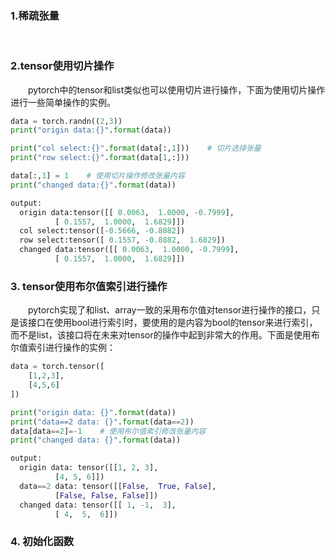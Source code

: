 ### 1.稀疏张量
&emsp;&emsp;




### 2.tensor使用切片操作
&emsp;&emsp;pytorch中的tensor和list类似也可以使用切片进行操作，下面为使用切片操作进行一些简单操作的实例。
```python
data = torch.randn((2,3))
print("origin data:{}".format(data))

print("col select:{}".format(data[:,1]))    # 切片选择张量
print("row select:{}".format(data[1,:]))

data[:,1] = 1    # 使用切片操作修改张量内容
print("changed data:{}".format(data))

output:
  origin data:tensor([[ 0.0063,  1.0000, -0.7999],
          [ 0.1557,  1.0000,  1.6829]])
  col select:tensor([-0.5666, -0.8882])
  row select:tensor([ 0.1557, -0.8882,  1.6829])
  changed data:tensor([[ 0.0063,  1.0000, -0.7999],
          [ 0.1557,  1.0000,  1.6829]])
```

### 3. tensor使用布尔值索引进行操作
&emsp;&emsp;pytorch实现了和list、array一致的采用布尔值对tensor进行操作的接口，只是该接口在使用bool进行索引时，要使用的是内容为bool的tensor来进行索引，而不是list，该接口将在未来对tensor的操作中起到非常大的作用。下面是使用布尔值索引进行操作的实例：
```python
data = torch.tensor([
    [1,2,3],
    [4,5,6]
])

print("origin data: {}".format(data))
print("data==2 data: {}".format(data==2))
data[data==2]=-1    # 使用布尔值索引修改张量内容
print("changed data: {}".format(data))

output:
  origin data: tensor([[1, 2, 3],
          [4, 5, 6]])
  data==2 data: tensor([[False,  True, False],
          [False, False, False]])
  changed data: tensor([[ 1, -1,  3],
          [ 4,  5,  6]])
```

### 4. 初始化函数


